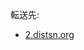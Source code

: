 <div class="redirectMsg">

転送先:

-   [2.distsn.org](/2.distsn.org "2.distsn.org")

</div>

<div class="mw-parser-output">

</div>
